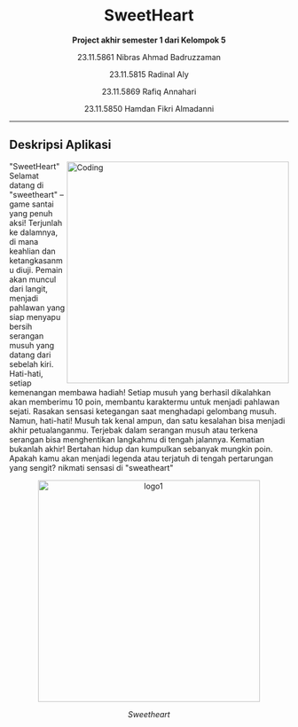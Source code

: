 <div align="center">
  <h1>SweetHeart</h1>
  <p><b>Project akhir semester 1 dari Kelompok 5</b></p>
  <p>23.11.5861 Nibras Ahmad Badruzzaman</p> 
  <p>23.11.5815 Radinal Aly</p>
  <p>23.11.5869 Rafiq Annahari</p>
  <p>23.11.5850 Hamdan Fikri Almadanni</p>
</div>




---

## Deskripsi Aplikasi

"SweetHeart" 
<img align="right" alt="Coding" width="400" src="https://launchinpad.com/storage/uploads/project_cover/siO7Y1sdr4Je8lqqaRRgdjlILfmKYflEIEHMX2wB.jpg">
Selamat datang di "sweetheart" – game santai yang penuh aksi! Terjunlah ke dalamnya, di mana keahlian dan ketangkasanmu diuji. Pemain akan muncul dari langit, menjadi pahlawan yang siap menyapu bersih serangan musuh yang datang dari sebelah kiri. Hati-hati, setiap kemenangan membawa hadiah! Setiap musuh yang berhasil dikalahkan akan memberimu 10 poin, membantu karaktermu untuk menjadi pahlawan sejati. Rasakan sensasi ketegangan saat menghadapi gelombang musuh. Namun, hati-hati! Musuh tak kenal ampun, dan satu kesalahan bisa menjadi akhir petualanganmu. Terjebak dalam serangan musuh atau terkena serangan bisa menghentikan langkahmu di tengah jalannya. Kematian bukanlah akhir! Bertahan hidup dan kumpulkan sebanyak mungkin poin. Apakah kamu akan menjadi legenda atau terjatuh di tengah pertarungan yang sengit? nikmati sensasi di "sweatheart"


<div align="center">
  <img src="https://launchinpad.com/storage/uploads/project_logo/6tCG7POr19zMPz1HctygTQhCH6fljx7qDL2ylxvu.png" width="400" height="400" alt="logo1" title="sweetheart">
  <p><i>Sweetheart</i></p>
</div>

